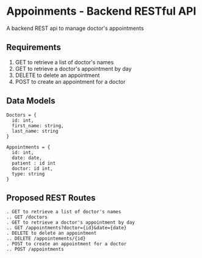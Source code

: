 # Appoinments - Backend RESTful API
A backend REST api to manage doctor's appointments

## Requirements
1. GET to retrieve a list of doctor's names
2. GET to retrieve a doctor's appointment by day
3. DELETE to delete an appointment
4. POST to create an appointment for a doctor

## Data Models
```
Doctors = {
  id: int,
  first_name: string,
  last_name: string
}
```
```
Appointments = {
  id: int,
  date: date,
  patient : id int
  doctor: id int,
  type: string
}
```
## Proposed REST Routes
```
. GET to retrieve a list of doctor's names
.. GET /doctors 
. GET to retrieve a doctor's appointment by day
.. GET /appointments?doctor={id}&date={date}
. DELETE to delete an appointment
.. DELETE /appointements/{id}
. POST to create an appointment for a doctor
.. POST /appointments
```
